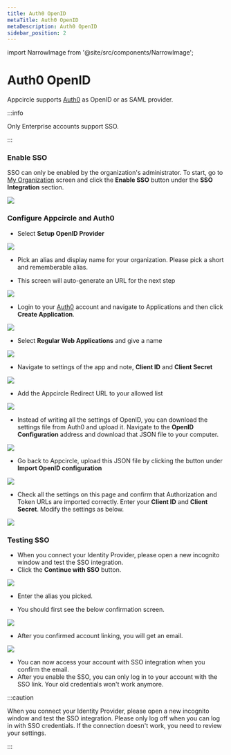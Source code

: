 ```yaml
---
title: Auth0 OpenID
metaTitle: Auth0 OpenID
metaDescription: Auth0 OpenID
sidebar_position: 2
---
```


import NarrowImage from '@site/src/components/NarrowImage';

# Auth0 OpenID

Appcircle supports [Auth0](https://auth0.com/) as OpenID or as SAML provider.

:::info

Only Enterprise accounts support SSO.

:::

### Enable SSO

SSO can only be enabled by the organization's administrator. To start, go to [My Organization](../my-organization.md) screen and click the **Enable SSO** button under the **SSO Integration** section.

![](https://cdn.appcircle.io/docs/assets/enable-sso_v2.png)

### Configure Appcircle and Auth0

- Select **Setup OpenID Provider**

![](https://cdn.appcircle.io/docs/assets/sso-form.png)

- Pick an alias and display name for your organization. Please pick a short and rememberable alias.

- This screen will auto-generate an URL for the next step

![](https://cdn.appcircle.io/docs/assets/sso-openid1.png)

- Login to your [Auth0](https://auth0.com/) account and navigate to Applications and then click **Create Application**.

![](https://cdn.appcircle.io/docs/assets/authcreateapp.png)

- Select **Regular Web Applications** and give a name

![](https://cdn.appcircle.io/docs/assets/authwebapp.png)

- Navigate to settings of the app and note, **Client ID** and **Client Secret**

![](https://cdn.appcircle.io/docs/assets/authopenidsettings1.png)

- Add the Appcircle Redirect URL to your allowed list

![](https://cdn.appcircle.io/docs/assets/authopenidsettings2.png)

- Instead of writing all the settings of OpenID, you can download the settings file from Auth0 and upload it. Navigate to the **OpenID Configuration** address and download that JSON file to your computer.

![](https://cdn.appcircle.io/docs/assets/authopenidsettings3.png)

- Go back to Appcircle, upload this JSON file by clicking the button under **Import OpenID configuration**

![](https://cdn.appcircle.io/docs/assets/sso-openid1.png)

- Check all the settings on this page and confirm that Authorization and Token URLs are imported correctly. Enter your **Client ID** and **Client Secret**. Modify the settings as below.

![](https://cdn.appcircle.io/docs/assets/sso-openid2.png)

### Testing SSO

- When you connect your Identity Provider, please open a new incognito window and test the SSO integration.
- Click the **Continue with SSO** button.

![](https://cdn.appcircle.io/docs/assets/sso-loginbutton.png)

- Enter the alias you picked.

<NarrowImage src="https://cdn.appcircle.io/docs/assets/sso-alias.png" />

- You should first see the below confirmation screen.

![](https://cdn.appcircle.io/docs/assets/sso-linkaccount.png)

- After you confirmed account linking, you will get an email.

![](https://cdn.appcircle.io/docs/assets/sso-confirmlink.png)

- You can now access your account with SSO integration when you confirm the email.
- After you enable the SSO, you can only log in to your account with the SSO link. Your old credentials won't work anymore.

:::caution

When you connect your Identity Provider, please open a new incognito window and test the SSO integration. Please only log off when you can log in with SSO credentials. If the connection doesn't work, you need to review your settings.

:::
